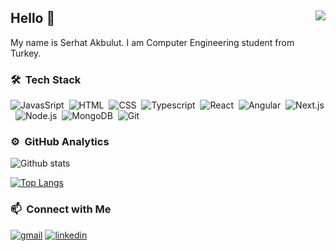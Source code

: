 ## Hello 👋 <img align="right" src="https://komarev.com/ghpvc/?username=akbulutserhat&color=51c2d5">
My name is Serhat Akbulut. I am Computer Engineering student from Turkey.

### 🛠 &nbsp;Tech Stack
![JavasSript](https://img.shields.io/badge/-JavaScript-141a20?style=flat&logo=Javascript&logoColor=FCDC00)&nbsp;
![HTML](https://img.shields.io/badge/-HTML-141a20?style=flat&logo=HTML5)&nbsp;
![CSS](https://img.shields.io/badge/-CSS-141a20?style=flat&logo=CSS3&logoColor=1572B6)&nbsp;
![Typescript](https://img.shields.io/badge/-TypeScript-141a20?style=flat&logo=Typescript&logoColor=3178C6)&nbsp;
![React](https://img.shields.io/badge/-React-141a20?style=flat&logo=react&logoColor=61DAFB)&nbsp;
![Angular](https://img.shields.io/badge/-Angular-141a20?style=flat&logo=angular&logoColor=61DAFB)&nbsp;
![Next.js](https://img.shields.io/badge/-Next.js-141a20?style=flat&logo=next.js&logoColor=ffffff)&nbsp;
![Node.js](https://img.shields.io/badge/-Node.js-141a20?style=flat&logo=Node.js&logoColor=75AC63)&nbsp;
![MongoDB](https://img.shields.io/badge/-MongoDB-141a20?style=flat&logo=Mongodb&logoColor=75AC63)&nbsp;
![Git](https://img.shields.io/badge/-Git-141a20?style=flat&logo=git)&nbsp;


### ⚙️ &nbsp;GitHub Analytics
![Github stats](https://github-readme-stats.vercel.app/api?username=akbulutserhat&count_private=false&theme=radical&show_icons=true&include_all_commits=true)&nbsp; 

[![Top Langs](https://github-readme-stats.vercel.app/api/top-langs/?username=akbulutserhat&layout=compact&theme=radical)](https://github.com/akbulutserhat/github-readme-stats)

### 📫 &nbsp;Connect with Me
[![gmail](https://img.shields.io/badge/-serhatakbulut03@gmail.com-D14836?style=flat&logo=Gmail&logoColor=white)](mailto:serhatakbulut03@gmail.com)
[![linkedin](https://img.shields.io/badge/-serhatakbulut-0A66C2?style=flat&logo=linkedin&logoColor=white)](https://www.linkedin.com/in/serhat-akbulut/)
